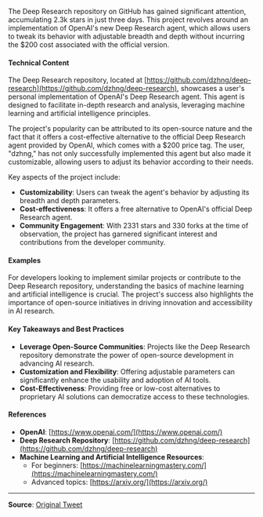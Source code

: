 The Deep Research repository on GitHub has gained significant attention, accumulating 2.3k stars in just three days. This project revolves around an implementation of OpenAI's new Deep Research agent, which allows users to tweak its behavior with adjustable breadth and depth without incurring the $200 cost associated with the official version.

#### Technical Content
The Deep Research repository, located at [https://github.com/dzhng/deep-research](https://github.com/dzhng/deep-research), showcases a user's personal implementation of OpenAI's Deep Research agent. This agent is designed to facilitate in-depth research and analysis, leveraging machine learning and artificial intelligence principles.

The project's popularity can be attributed to its open-source nature and the fact that it offers a cost-effective alternative to the official Deep Research agent provided by OpenAI, which comes with a $200 price tag. The user, "dzhng," has not only successfully implemented this agent but also made it customizable, allowing users to adjust its behavior according to their needs.

Key aspects of the project include:
- **Customizability**: Users can tweak the agent's behavior by adjusting its breadth and depth parameters.
- **Cost-effectiveness**: It offers a free alternative to OpenAI's official Deep Research agent.
- **Community Engagement**: With 2331 stars and 330 forks at the time of observation, the project has garnered significant interest and contributions from the developer community.

#### Examples
For developers looking to implement similar projects or contribute to the Deep Research repository, understanding the basics of machine learning and artificial intelligence is crucial. The project's success also highlights the importance of open-source initiatives in driving innovation and accessibility in AI research.

#### Key Takeaways and Best Practices
- **Leverage Open-Source Communities**: Projects like the Deep Research repository demonstrate the power of open-source development in advancing AI research.
- **Customization and Flexibility**: Offering adjustable parameters can significantly enhance the usability and adoption of AI tools.
- **Cost-Effectiveness**: Providing free or low-cost alternatives to proprietary AI solutions can democratize access to these technologies.

#### References
- **OpenAI**: [https://www.openai.com/](https://www.openai.com/)
- **Deep Research Repository**: [https://github.com/dzhng/deep-research](https://github.com/dzhng/deep-research)
- **Machine Learning and Artificial Intelligence Resources**:
  - For beginners: [https://machinelearningmastery.com/](https://machinelearningmastery.com/)
  - Advanced topics: [https://arxiv.org/](https://arxiv.org/)

---
**Source**: [Original Tweet](https://twitter.com/i/web/status/1888299647845961909)